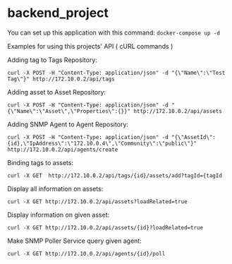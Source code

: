 # backend_project

You can set up this application with this command: ```docker-compose up -d```

Examples for using this projects' API ( cURL commands )

Adding tag to Tags Repository:

	curl -X POST -H "Content-Type: application/json" -d "{\"Name\":\"Test Tag\"}" http://172.10.0.2/api/tags

Adding asset to Asset Repository:

	curl -X POST -H "Content-Type: application/json" -d "{\"Name\":\"Asset\",\"Properties\":{}}" http://172.10.0.2/api/assets
  
	
Adding SNMP Agent to Agent Repository:

	curl -X POST -H "Content-Type: application/json" -d "{\"AssetId\":{id},\"IpAddress\":\"172.10.0.4\",\"Community\":\"public\"}" http://172.10.0.2/api/agents/create
	

Binding tags to assets:

	curl -X GET  http://172.10.0.2/api/tags/{id}/assets/add?tagId={tagId
	

Display all information on assets:

	curl -X GET http://172.10.0.2/api/assets?loadRelated=true
	

Display information on given asset:

	curl -X GET http://172.10.0.2/api/assets/{id}?loadRelated=true
	

Make SNMP Poller Service query given agent:

	curl -X GET http://172.10.0.2/api/agents/{id}/poll
